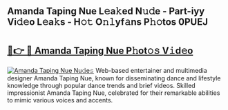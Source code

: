 ## Amanda Taping Nue L𝚎a𝚔ed N𝚞𝚍e - Part-iyy Vi𝚍𝚎o L𝚎a𝚔s - H𝚘𝚝 O𝚗𝚕yf𝚊ns P𝚑𝚘tos 0PUEJ

# <h2><a href="http://kfbg4h0.oniu.top/?m=Amanda+Taping+Nue">🔗👉 🔴 Amanda Taping Nue P𝚑ot𝚘𝚜 V𝚒d𝚎o</a></h2>

[![Amanda Taping Nue Nu𝚍e𝚜](https://i.imgur.com/0qMVB7G.gif)](http://kfbg4h0.oniu.top/?m=Amanda+Taping+Nue)
Web-based entertainer and multimedia designer Amanda Taping Nue, known for disseminating dance and lifestyle knowledge through popular dance trends and brief videos. Skilled impressionist Amanda Taping Nue, celebrated for their remarkable abilities to mimic various voices and accents.  
